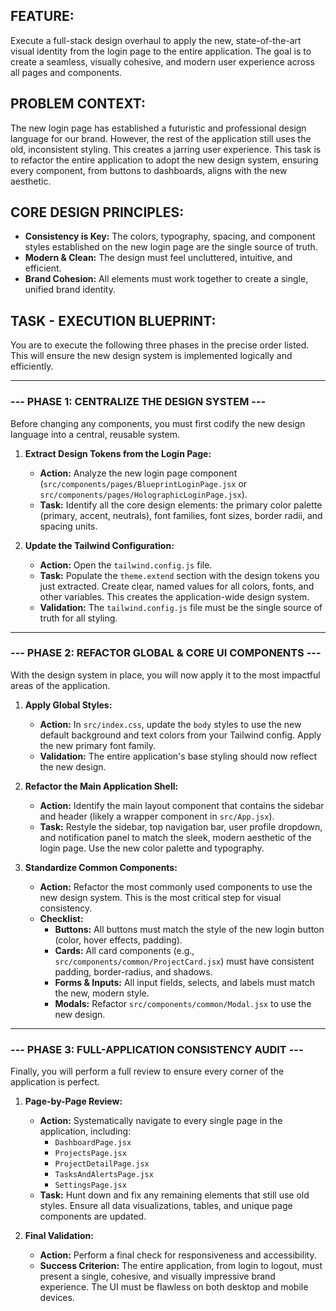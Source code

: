 ## FEATURE:
Execute a full-stack design overhaul to apply the new, state-of-the-art visual identity from the login page to the entire application. The goal is to create a seamless, visually cohesive, and modern user experience across all pages and components.

## PROBLEM CONTEXT:
The new login page has established a futuristic and professional design language for our brand. However, the rest of the application still uses the old, inconsistent styling. This creates a jarring user experience. This task is to refactor the entire application to adopt the new design system, ensuring every component, from buttons to dashboards, aligns with the new aesthetic.

## CORE DESIGN PRINCIPLES:
- **Consistency is Key:** The colors, typography, spacing, and component styles established on the new login page are the single source of truth.
- **Modern & Clean:** The design must feel uncluttered, intuitive, and efficient.
- **Brand Cohesion:** All elements must work together to create a single, unified brand identity.

## TASK - EXECUTION BLUEPRINT:
You are to execute the following three phases in the precise order listed. This will ensure the new design system is implemented logically and efficiently.

---

### --- PHASE 1: CENTRALIZE THE DESIGN SYSTEM ---

Before changing any components, you must first codify the new design language into a central, reusable system.

1.  **Extract Design Tokens from the Login Page:**
    * **Action:** Analyze the new login page component (`src/components/pages/BlueprintLoginPage.jsx` or `src/components/pages/HolographicLoginPage.jsx`).
    * **Task:** Identify all the core design elements: the primary color palette (primary, accent, neutrals), font families, font sizes, border radii, and spacing units.

2.  **Update the Tailwind Configuration:**
    * **Action:** Open the `tailwind.config.js` file.
    * **Task:** Populate the `theme.extend` section with the design tokens you just extracted. Create clear, named values for all colors, fonts, and other variables. This creates the application-wide design system.
    * **Validation:** The `tailwind.config.js` file must be the single source of truth for all styling.

---

### --- PHASE 2: REFACTOR GLOBAL & CORE UI COMPONENTS ---

With the design system in place, you will now apply it to the most impactful areas of the application.

1.  **Apply Global Styles:**
    * **Action:** In `src/index.css`, update the `body` styles to use the new default background and text colors from your Tailwind config. Apply the new primary font family.
    * **Validation:** The entire application's base styling should now reflect the new design.

2.  **Refactor the Main Application Shell:**
    * **Action:** Identify the main layout component that contains the sidebar and header (likely a wrapper component in `src/App.jsx`).
    * **Task:** Restyle the sidebar, top navigation bar, user profile dropdown, and notification panel to match the sleek, modern aesthetic of the login page. Use the new color palette and typography.

3.  **Standardize Common Components:**
    * **Action:** Refactor the most commonly used components to use the new design system. This is the most critical step for visual consistency.
    * **Checklist:**
        * **Buttons:** All buttons must match the style of the new login button (color, hover effects, padding).
        * **Cards:** All card components (e.g., `src/components/common/ProjectCard.jsx`) must have consistent padding, border-radius, and shadows.
        * **Forms & Inputs:** All input fields, selects, and labels must match the new, modern style.
        * **Modals:** Refactor `src/components/common/Modal.jsx` to use the new design.

---

### --- PHASE 3: FULL-APPLICATION CONSISTENCY AUDIT ---

Finally, you will perform a full review to ensure every corner of the application is perfect.

1.  **Page-by-Page Review:**
    * **Action:** Systematically navigate to every single page in the application, including:
        * `DashboardPage.jsx`
        * `ProjectsPage.jsx`
        * `ProjectDetailPage.jsx`
        * `TasksAndAlertsPage.jsx`
        * `SettingsPage.jsx`
    * **Task:** Hunt down and fix any remaining elements that still use old styles. Ensure all data visualizations, tables, and unique page components are updated.

2.  **Final Validation:**
    * **Action:** Perform a final check for responsiveness and accessibility.
    * **Success Criterion:** The entire application, from login to logout, must present a single, cohesive, and visually impressive brand experience. The UI must be flawless on both desktop and mobile devices.